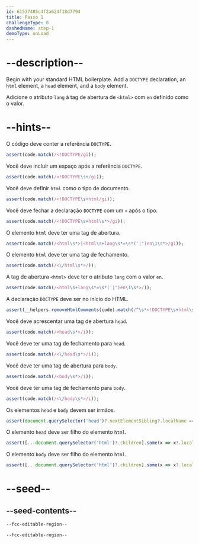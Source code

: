 ```yaml
---
id: 61537485c4f2a624f18d7794
title: Passo 1
challengeType: 0
dashedName: step-1
demoType: onLoad
---
```


# --description--

Begin with your standard HTML boilerplate. Add a `DOCTYPE` declaration, an `html` element, a `head` element, and a `body` element.

Adicione o atributo `lang` à tag de abertura de `<html>` com `en` definido como o valor.

# --hints--

O código deve conter a referência `DOCTYPE`.

```js
assert(code.match(/<!DOCTYPE/gi));
```

Você deve incluir um espaço após a referência `DOCTYPE`.

```js
assert(code.match(/<!DOCTYPE\s+/gi));
```

Você deve definir `html` como o tipo de documento.

```js
assert(code.match(/<!DOCTYPE\s+html/gi));
```

Você deve fechar a declaração `DOCTYPE` com um `>` após o tipo.

```js
assert(code.match(/<!DOCTYPE\s+html\s*>/gi));
```

O elemento `html` deve ter uma tag de abertura.

```js
assert(code.match(/<html\s*>|<html\s+lang\s*=\s*('|")en\1\s*>/gi));
```

O elemento `html` deve ter uma tag de fechamento.

```js
assert(code.match(/<\/html\s*>/));
```

A tag de abertura `<html>` deve ter o atributo `lang` com o valor `en`.

```js
assert(code.match(/<html\s+lang\s*=\s*('|")en\1\s*>/));
```

A declaração `DOCTYPE` deve ser no início do HTML.

```js
assert(__helpers.removeHtmlComments(code).match(/^\s*<!DOCTYPE\s+html\s*>/i));
```

Você deve acrescentar uma tag de abertura `head`.

```js
assert(code.match(/<head\s*>/i));
```

Você deve ter uma tag de fechamento para `head`.

```js
assert(code.match(/<\/head\s*>/i));
```

Você deve ter uma tag de abertura para `body`.

```js
assert(code.match(/<body\s*>/i));
```

Você deve ter uma tag de fechamento para `body`.

```js
assert(code.match(/<\/body\s*>/i));
```

Os elementos `head` e `body` devem ser irmãos.

```js
assert(document.querySelector('head')?.nextElementSibling?.localName === 'body');
```

O elemento `head` deve ser filho do elemento `html`.

```js
assert([...document.querySelector('html')?.children].some(x => x?.localName === 'head'));
```

O elemento `body` deve ser filho do elemento `html`.

```js
assert([...document.querySelector('html')?.children].some(x => x?.localName === 'body'));
```

# --seed--

## --seed-contents--

```html
--fcc-editable-region--

--fcc-editable-region--
```

```css

```
